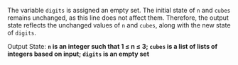 The variable `digits` is assigned an empty set. The initial state of `n` and `cubes` remains unchanged, as this line does not affect them. Therefore, the output state reflects the unchanged values of `n` and `cubes`, along with the new state of `digits`.

Output State: **`n` is an integer such that 1 ≤ n ≤ 3; `cubes` is a list of lists of integers based on input; `digits` is an empty set**